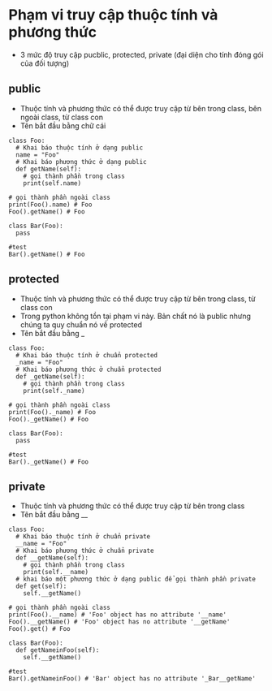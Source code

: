 # Phạm vi truy cập thuộc tính và phương thức

- 3 mức độ truy cập pucblic, protected, private (đại diện cho tính đóng gói của đối tượng)

## public

- Thuộc tính và phương thức có thể được truy cập từ bên trong class, bên ngoài class, từ class con
- Tên bắt đầu bằng chữ cái

```
class Foo:
  # Khai báo thuộc tính ở dạng public
  name = "Foo"
  # Khai báo phương thức ở dạng public
  def getName(self):
    # gọi thành phần trong class
    print(self.name)

# gọi thành phần ngoài class
print(Foo().name) # Foo
Foo().getName() # Foo

class Bar(Foo):
  pass

#test
Bar().getName() # Foo
```

## protected

- Thuộc tính và phương thức có thể được truy cập từ bên trong class, từ class con
- Trong python không tồn tại phạm vi này. Bản chất nó là public nhưng chúng ta quy chuẩn nó về protected
- Tên bắt đầu bằng _

```
class Foo:
  # Khai báo thuộc tính ở chuẩn protected
  _name = "Foo"
  # Khai báo phương thức ở chuẩn protected
  def _getName(self):
    # gọi thành phần trong class
    print(self._name)

# gọi thành phần ngoài class
print(Foo()._name) # Foo
Foo()._getName() # Foo

class Bar(Foo):
  pass

#test
Bar()._getName() # Foo
```

## private

- Thuộc tính và phương thức có thể được truy cập từ bên trong class
- Tên bắt đầu bằng __

```
class Foo:
  # Khai báo thuộc tính ở chuẩn private
  __name = "Foo"
  # Khai báo phương thức ở chuẩn private
  def __getName(self):
    # gọi thành phần trong class
    print(self.__name)
  # khai báo một phương thức ở dạng public để gọi thành phần private
  def get(self):
    self.__getName()

# gọi thành phần ngoài class
print(Foo().__name) # 'Foo' object has no attribute '__name'
Foo().__getName() # 'Foo' object has no attribute '__getName'
Foo().get() # Foo

class Bar(Foo):
  def getNameinFoo(self):
    self.__getName()

#test
Bar().getNameinFoo() # 'Bar' object has no attribute '_Bar__getName'
```
